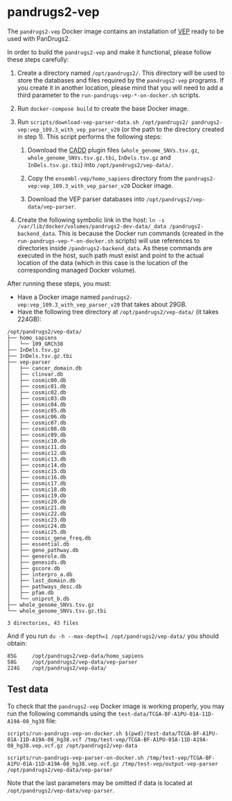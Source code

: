 # pandrugs2-vep

The `pandrugs2-vep` Docker image contains an installation of [VEP](https://www.ensembl.org/info/docs/tools/vep/index.html) ready to be used with PanDrugs2.

In order to build the `pandrugs2-vep` and make it functional, please follow these steps carefully:

1. Create a directory named `/opt/pandrugs2/`. This directory will be used to store the databases and files required by the `pandrugs2-vep` programs. If you create it in another location, please mind that you will need to add a third parameter to the `run-pandrugs-vep-*-on-docker.sh` scripts. 
   
2. Run `docker-compose build` to create the base Docker image.

3. Run `scripts/download-vep-parser-data.sh /opt/pandrugs2/ pandrugs2-vep:vep_109.3_with_vep_parser_v20` (or the path to the directory created in step 1). This script performs the following steps:
   
   1. Download the [CADD](https://github.com/Ensembl/VEP_plugins/blob/release/109/CADD.pm) plugin files (`whole_genome_SNVs.tsv.gz`, `whole_genome_SNVs.tsv.gz.tbi`, `InDels.tsv.gz` and `InDels.tsv.gz.tbi`) into `/opt/pandrugs2/vep-data/.`

   2. Copy the `ensembl-vep/homo_sapiens` directory from the `pandrugs2-vep:vep_109.3_with_vep_parser_v20` Docker image.
   
   3. Download the VEP parser databases into `/opt/pandrugs2/vep-data/vep-parser`.

4. Create the following symbolic link in the host: `ln -s /var/lib/docker/volumes/pandrugs2-dev-data/_data /pandrugs2-backend_data`. This is because the Docker run commands (created in the `run-pandrugs-vep-*-on-docker.sh` scripts) will use references to directories inside `/pandrugs2-backend_data`. As these commands are executed in the host, such path must exist and point to the actual location of the data (which in this case is the location of the corresponding managed Docker volume).

After running these steps, you must:

- Have a Docker image named `pandrugs2-vep:vep_109.3_with_vep_parser_v20` that takes about 29GB.
- Have the following tree directory at `/opt/pandrugs2/vep-data/` (it takes 224GB):

```
/opt/pandrugs2/vep-data/
├── homo_sapiens
│   └── 109_GRCh38
├── InDels.tsv.gz
├── InDels.tsv.gz.tbi
├── vep-parser
│   ├── cancer_domain.db
│   ├── clinvar.db
│   ├── cosmic00.db
│   ├── cosmic01.db
│   ├── cosmic02.db
│   ├── cosmic03.db
│   ├── cosmic04.db
│   ├── cosmic05.db
│   ├── cosmic06.db
│   ├── cosmic07.db
│   ├── cosmic08.db
│   ├── cosmic09.db
│   ├── cosmic10.db
│   ├── cosmic11.db
│   ├── cosmic12.db
│   ├── cosmic13.db
│   ├── cosmic14.db
│   ├── cosmic15.db
│   ├── cosmic16.db
│   ├── cosmic17.db
│   ├── cosmic18.db
│   ├── cosmic19.db
│   ├── cosmic20.db
│   ├── cosmic21.db
│   ├── cosmic22.db
│   ├── cosmic23.db
│   ├── cosmic24.db
│   ├── cosmic25.db
│   ├── cosmic_gene_freq.db
│   ├── essential.db
│   ├── gene_pathway.db
│   ├── generole.db
│   ├── genesids.db
│   ├── gscore.db
│   ├── interpro_a.db
│   ├── last_domain.db
│   ├── pathways_desc.db
│   ├── pfam.db
│   └── uniprot_b.db
├── whole_genome_SNVs.tsv.gz
└── whole_genome_SNVs.tsv.gz.tbi

3 directories, 43 files
```

And if you run `du -h --max-depth=1 /opt/pandrugs2/vep-data/` you should obtain:

```
85G     /opt/pandrugs2/vep-data/homo_sapiens
58G     /opt/pandrugs2/vep-data/vep-parser
224G    /opt/pandrugs2/vep-data/
```

## Test data

To check that the `pandrugs2-vep` Docker image is working properly, you may run the following commands using the `test-data/TCGA-BF-A1PU-01A-11D-A19A-08_hg38` file:

```
scripts/run-pandrugs-vep-on-docker.sh $(pwd)/test-data/TCGA-BF-A1PU-01A-11D-A19A-08_hg38.vcf /tmp/test-vep/TCGA-BF-A1PU-01A-11D-A19A-08_hg38.vep.vcf.gz /opt/pandrugs2/vep-data

scripts/run-pandrugs-vep-parser-on-docker.sh /tmp/test-vep/TCGA-BF-A1PU-01A-11D-A19A-08_hg38.vep.vcf.gz /tmp/test-vep/output-vep-parser /opt/pandrugs2/vep-data/vep-parser
```

Note that the last parameters may be omitted if data is located at `/opt/pandrugs2/vep-data/vep-parser`.
